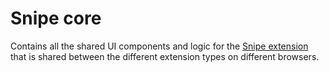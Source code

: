 # Snipe core

Contains all the shared UI components and logic for the [Snipe extension](https://github.com/josephschmitt/Snipe) that is shared between the different extension types on different browsers.